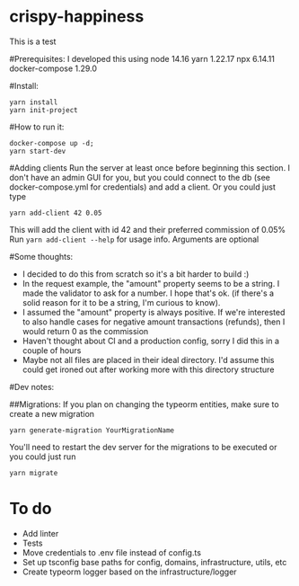 # crispy-happiness
This is a test

#Prerequisites:
I developed this using
node 14.16
yarn 1.22.17
npx 6.14.11
docker-compose 1.29.0

#Install:
```
yarn install
yarn init-project
```

#How to run it:
```
docker-compose up -d;
yarn start-dev
```

#Adding clients
Run the server at least once before beginning this section.
I don't have an admin GUI for you, but you could connect to the db (see docker-compose.yml for credentials) and add a client.
Or you could just type
```
yarn add-client 42 0.05
```
This will add the client with id 42 and their preferred commission of 0.05%
Run `yarn add-client --help` for usage info. Arguments are optional

#Some thoughts:
* I decided to do this from scratch so it's a bit harder to build :)
* In the request example, the "amount" property seems to be a string. I made the validator to ask for a number. 
I hope that's ok. (if there's a solid reason for it to be a string, I'm curious to know).
* I assumed the "amount" property is always positive.
If we're interested to also handle cases for negative amount transactions (refunds),
then I would return 0 as the commission
* Haven't thought about CI and a production config, sorry I did this in a couple of hours
* Maybe not all files are placed in their ideal directory. I'd assume this could get ironed out after working more with this directory structure

#Dev notes:

##Migrations:
If you plan on changing the typeorm entities, make sure to create a new migration
```
yarn generate-migration YourMigrationName
```
You'll need to restart the dev server for the migrations to be executed or
you could just run 
```
yarn migrate
```

# To do 
* Add linter
* Tests
* Move credentials to .env file instead of config.ts
* Set up tsconfig base paths for config, domains, infrastructure, utils, etc
* Create typeorm logger based on the infrastructure/logger